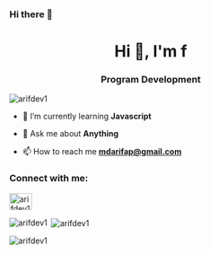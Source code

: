 ### Hi there 👋

<h1 align="center">Hi 👋, I'm f</h1>
<h3 align="center">Program Development</h3>

<p align="left"> <img src="https://komarev.com/ghpvc/?username=arifdev1&label=Profile%20views&color=0e75b6&style=flat" alt="arifdev1" /> </p>

- 🌱 I’m currently learning **Javascript**

- 💬 Ask me about **Anything**

- 📫 How to reach me **mdarifap@gmail.com**

<h3 align="left">Connect with me:</h3>
<p align="left">
<a href="https://dev.to/arifdev1" target="blank"><img align="center" src="https://raw.githubusercontent.com/rahuldkjain/github-profile-readme-generator/master/src/images/icons/Social/devto.svg" alt="arifdev1" height="30" width="40" /></a>
</p>

<p><img align="left" src="https://github-readme-stats.vercel.app/api/top-langs?username=arifdev1&show_icons=true&locale=en&layout=compact" alt="arifdev1" /></p>

<p>&nbsp;<img align="center" src="https://github-readme-stats.vercel.app/api?username=arifdev1&show_icons=true&locale=en" alt="arifdev1" /></p>

<p><img align="center" src="https://github-readme-streak-stats.herokuapp.com/?user=arifdev1&" alt="arifdev1" /></p>

